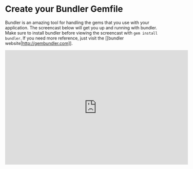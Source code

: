 # Create your Bundler Gemfile

Bundler is an amazing tool for handling the gems that you use with your application. The screencast below will get you up and running with bundler. Make sure to install bundler before viewing the screencast with `gem install bundler`. If you need more reference, just visit the [[bundler website|http://gembundler.com]].

<html>
<iframe src="http://player.vimeo.com/video/10914990?portrait=0&amp;color=ffffff" width="600" height="375" frameborder="0"></iframe>
</html>